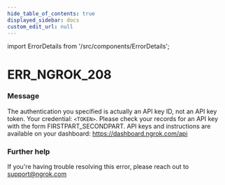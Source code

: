 ```yaml
---
hide_table_of_contents: true
displayed_sidebar: docs
custom_edit_url: null
---
```


import ErrorDetails from '/src/components/ErrorDetails';

# ERR_NGROK_208

### Message
The authentication you specified is actually an API key ID, not an API key token. Your credential: `<TOKEN>`. Please check your records for an API key with the form FIRSTPART_SECONDPART. API keys and instructions are available on your dashboard: https://dashboard.ngrok.com/api

### Further help
If you're having trouble resolving this error, please reach out to [support@ngrok.com](mailto:support@ngrok.com?subject=Help%20with%20ERR_NGROK_208)

<ErrorDetails error='err_ngrok_208' />
